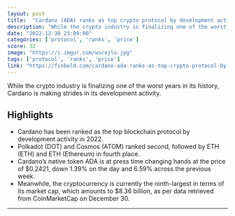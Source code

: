 ```yaml
---
layout: post
title:  "Cardano (ADA) ranks as top crypto protocol by development activity in 2022"
description: "While the crypto industry is finalizing one of the worst years in its history, Cardano is making strides in its development activity."
date: "2022-12-30 23:09:00"
categories: ['protocol', 'ranks', 'price']
score: 32
image: "https://i.imgur.com/wscojlo.jpg"
tags: ['protocol', 'ranks', 'price']
link: "https://finbold.com/cardano-ada-ranks-as-top-crypto-protocol-by-development-activity-in-2022/"
---
```


While the crypto industry is finalizing one of the worst years in its history, Cardano is making strides in its development activity.

## Highlights

- Cardano has been ranked as the top blockchain protocol by development activity in 2022.
- Polkadot (DOT) and Cosmos (ATOM) ranked second, followed by ETH (ETH) and ETH (Ethereum) in fourth place.
- Cardano’s native token ADA is at press time changing hands at the price of $0.2421, down 1.39% on the day and 6.59% across the previous week.
- Meanwhile, the cryptocurrency is currently the ninth-largest in terms of its market cap, which amounts to $8.36 billion, as per data retrieved from CoinMarketCap on December 30.

---
